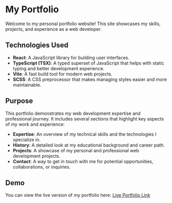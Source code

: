 # My Portfolio

Welcome to my personal portfolio website! This site showcases my skills, projects, and experience as a web developer.

## Technologies Used

- **React**: A JavaScript library for building user interfaces.
- **TypeScript (TSX)**: A typed superset of JavaScript that helps with static typing and better development experience.
- **Vite**: A fast build tool for modern web projects.
- **SCSS**: A CSS preprocessor that makes managing styles easier and more maintainable.

## Purpose

This portfolio demonstrates my web development expertise and professional journey. It includes several sections that highlight key aspects of my work and experience:

- **Expertise**: An overview of my technical skills and the technologies I specialize in.
- **History**: A detailed look at my educational background and career path.
- **Projects**: A showcase of my personal and professional web development projects.
- **Contact**: A way to get in touch with me for potential opportunities, collaborations, or inquiries.

## Demo

You can view the live version of my portfolio here: [Live Portfolio Link](https://github.com/Nargissamatova/my-portfolio)
